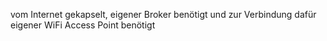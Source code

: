vom Internet gekapselt, eigener Broker benötigt und zur Verbindung dafür eigener WiFi Access Point benötigt